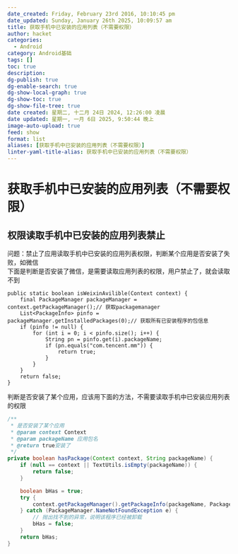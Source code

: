 ```yaml
---
date_created: Friday, February 23rd 2016, 10:10:45 pm
date_updated: Sunday, January 26th 2025, 10:09:57 am
title: 获取手机中已安装的应用列表（不需要权限）
author: hacket
categories:
  - Android
category: Android基础
tags: []
toc: true
description: 
dg-publish: true
dg-enable-search: true
dg-show-local-graph: true
dg-show-toc: true
dg-show-file-tree: true
date created: 星期二, 十二月 24日 2024, 12:26:00 凌晨
date updated: 星期一, 一月 6日 2025, 9:50:44 晚上
image-auto-upload: true
feed: show
format: list
aliases: [获取手机中已安装的应用列表（不需要权限）]
linter-yaml-title-alias: 获取手机中已安装的应用列表（不需要权限）
---
```


# 获取手机中已安装的应用列表（不需要权限）

## 权限读取手机中已安装的应用列表禁止

问题：禁止了应用读取手机中已安装的应用列表权限，判断某个应用是否安装了失败，如微信<br />下面是判断是否安装了微信，是需要读取应用列表的权限，用户禁止了，就会读取不到

```
public static boolean isWeixinAvilible(Context context) {
    final PackageManager packageManager = context.getPackageManager();// 获取packagemanager
    List<PackageInfo> pinfo = packageManager.getInstalledPackages(0);// 获取所有已安装程序的包信息
    if (pinfo != null) {
        for (int i = 0; i < pinfo.size(); i++) {
            String pn = pinfo.get(i).packageName;
            if (pn.equals("com.tencent.mm")) {
                return true;
            }
        }
    }
    return false;
}
```

判断是否安装了某个应用，应该用下面的方法，不需要读取手机中已安装应用列表的权限

```java
/**
 * 是否安装了某个应用
 * @param context Context
 * @param packageName 应用包名
 * @return true安装了
 */
private boolean hasPackage(Context context, String packageName) {
    if (null == context || TextUtils.isEmpty(packageName)) {
        return false;
    }

    boolean bHas = true;
    try {
        context.getPackageManager().getPackageInfo(packageName, PackageManager.GET_GIDS);
    } catch (PackageManager.NameNotFoundException e) {
        // 抛出找不到的异常，说明该程序已经被卸载
        bHas = false;
    }
    return bHas;
}
```
